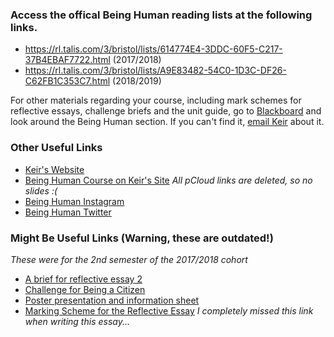 ### Access the offical Being Human reading lists at the following links.
- https://rl.talis.com/3/bristol/lists/614774E4-3DDC-60F5-C217-37B4EBAF7722.html (2017/2018)
- https://rl.talis.com/3/bristol/lists/A9E83482-54C0-1D3C-DF26-C62FB1C353C7.html (2018/2019) 

For other materials regarding your course, including mark schemes for reflective essays, challenge briefs and the unit guide, go to [Blackboard](https://www.ole.bris.ac.uk/) and look around the Being Human section. If you can't find it, [email Keir](mailto:keir.williams@bristol.ac.uk) about it.

### Other Useful Links
- [Keir's Website](https://www.keirwilliams.com/)
- [Being Human Course on Keir's Site](https://www.keirwilliams.com/teaching/beinghuman/) *All pCloud links are deleted, so no slides :(*
- [Being Human Instagram](https://www.instagram.com/bh_cfie/)
- [Being Human Twitter](https://twitter.com/BH_CFIE)

### Might Be Useful Links (Warning, these are outdated!)
*These were for the 2nd semester of the 2017/2018 cohort*
 - [A brief for reflective essay 2](keir.xyz/reflective_essay2) 
 - [Challenge for Being a Citizen](keir.xyz/2JBix1B)
 - [Poster presentation and information sheet](https://keir.xyz/2INBWLM)
 - [Marking Scheme for the Reflective Essay](https://www.ole.bris.ac.uk/bbcswebdav/pid-3216704-dt-content-rid-9219065_2/courses/INOV10002_2017/Reflective%20essay%20marking%20criteria.pdf) *I completely missed this link when writing this essay...*
 
